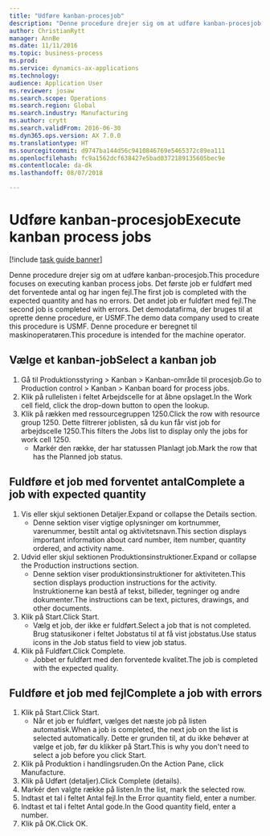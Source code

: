 ```yaml
--- 
title: "Udføre kanban-procesjob"
description: "Denne procedure drejer sig om at udføre kanban-procesjob."
author: ChristianRytt
manager: AnnBe
ms.date: 11/11/2016
ms.topic: business-process
ms.prod: 
ms.service: dynamics-ax-applications
ms.technology: 
audience: Application User
ms.reviewer: josaw
ms.search.scope: Operations
ms.search.region: Global
ms.search.industry: Manufacturing
ms.author: crytt
ms.search.validFrom: 2016-06-30
ms.dyn365.ops.version: AX 7.0.0
ms.translationtype: HT
ms.sourcegitcommit: d9747ba144d56c9410846769e5465372c89ea111
ms.openlocfilehash: fc9a1562dcf638427e5bad0372189135605bec9e
ms.contentlocale: da-dk
ms.lasthandoff: 08/07/2018

---
```

# <a name="execute-kanban-process-jobs"></a><span data-ttu-id="24776-103">Udføre kanban-procesjob</span><span class="sxs-lookup"><span data-stu-id="24776-103">Execute kanban process jobs</span></span>

[!include [task guide banner](../../includes/task-guide-banner.md)]

<span data-ttu-id="24776-104">Denne procedure drejer sig om at udføre kanban-procesjob.</span><span class="sxs-lookup"><span data-stu-id="24776-104">This procedure focuses on executing kanban process jobs.</span></span> <span data-ttu-id="24776-105">Det første job er fuldført med det forventede antal og har ingen fejl.</span><span class="sxs-lookup"><span data-stu-id="24776-105">The first job is completed with the expected quantity and has no errors.</span></span> <span data-ttu-id="24776-106">Det andet job er fuldført med fejl.</span><span class="sxs-lookup"><span data-stu-id="24776-106">The second job is completed with errors.</span></span> <span data-ttu-id="24776-107">Det demodatafirma, der bruges til at oprette denne procedure, er USMF.</span><span class="sxs-lookup"><span data-stu-id="24776-107">The demo data company used to create this procedure is USMF.</span></span> <span data-ttu-id="24776-108">Denne procedure er beregnet til maskinoperatøren.</span><span class="sxs-lookup"><span data-stu-id="24776-108">This procedure is intended for the machine operator.</span></span>


## <a name="select-a-kanban-job"></a><span data-ttu-id="24776-109">Vælge et kanban-job</span><span class="sxs-lookup"><span data-stu-id="24776-109">Select a kanban job</span></span>
1. <span data-ttu-id="24776-110">Gå til Produktionsstyring > Kanban > Kanban-område til procesjob.</span><span class="sxs-lookup"><span data-stu-id="24776-110">Go to Production control > Kanban > Kanban board for process jobs.</span></span>
2. <span data-ttu-id="24776-111">Klik på rullelisten i feltet Arbejdscelle for at åbne opslaget.</span><span class="sxs-lookup"><span data-stu-id="24776-111">In the Work cell field, click the drop-down button to open the lookup.</span></span>
3. <span data-ttu-id="24776-112">Klik på rækken med ressourcegruppen 1250.</span><span class="sxs-lookup"><span data-stu-id="24776-112">Click the row with resource group 1250.</span></span> <span data-ttu-id="24776-113">Dette filtrerer joblisten, så du kun får vist job for arbejdscelle 1250.</span><span class="sxs-lookup"><span data-stu-id="24776-113">This filters the Jobs list to display only the jobs for work cell 1250.</span></span>
    * <span data-ttu-id="24776-114">Markér den række, der har statussen Planlagt job.</span><span class="sxs-lookup"><span data-stu-id="24776-114">Mark the row that has the Planned job status.</span></span>  

## <a name="complete-a-job-with-expected-quantity"></a><span data-ttu-id="24776-115">Fuldføre et job med forventet antal</span><span class="sxs-lookup"><span data-stu-id="24776-115">Complete a job with expected quantity</span></span>
1. <span data-ttu-id="24776-116">Vis eller skjul sektionen Detaljer.</span><span class="sxs-lookup"><span data-stu-id="24776-116">Expand or collapse the Details section.</span></span>
    * <span data-ttu-id="24776-117">Denne sektion viser vigtige oplysninger om kortnummer, varenummer, bestilt antal og aktivitetsnavn.</span><span class="sxs-lookup"><span data-stu-id="24776-117">This section displays important information about card number, item number, quantity ordered, and activity name.</span></span>  
2. <span data-ttu-id="24776-118">Udvid eller skjul sektionen Produktionsinstruktioner.</span><span class="sxs-lookup"><span data-stu-id="24776-118">Expand or collapse the Production instructions section.</span></span>
    * <span data-ttu-id="24776-119">Denne sektion viser produktionsinstruktioner for aktiviteten.</span><span class="sxs-lookup"><span data-stu-id="24776-119">This section displays production instructions for the activity.</span></span> <span data-ttu-id="24776-120">Instruktionerne kan bestå af tekst, billeder, tegninger og andre dokumenter.</span><span class="sxs-lookup"><span data-stu-id="24776-120">The instructions can be text, pictures, drawings, and other documents.</span></span>  
3. <span data-ttu-id="24776-121">Klik på Start.</span><span class="sxs-lookup"><span data-stu-id="24776-121">Click Start.</span></span>
    * <span data-ttu-id="24776-122">Vælg et job, der ikke er fuldført.</span><span class="sxs-lookup"><span data-stu-id="24776-122">Select a job that is not completed.</span></span> <span data-ttu-id="24776-123">Brug statusikoner i feltet Jobstatus til at få vist jobstatus.</span><span class="sxs-lookup"><span data-stu-id="24776-123">Use status icons in the Job status field to view job status.</span></span>      
4. <span data-ttu-id="24776-124">Klik på Fuldført.</span><span class="sxs-lookup"><span data-stu-id="24776-124">Click Complete.</span></span>
    * <span data-ttu-id="24776-125">Jobbet er fuldført med den forventede kvalitet.</span><span class="sxs-lookup"><span data-stu-id="24776-125">The job is completed with the expected quality.</span></span>  

## <a name="complete-a-job-with-errors"></a><span data-ttu-id="24776-126">Fuldføre et job med fejl</span><span class="sxs-lookup"><span data-stu-id="24776-126">Complete a job with errors</span></span>
1. <span data-ttu-id="24776-127">Klik på Start.</span><span class="sxs-lookup"><span data-stu-id="24776-127">Click Start.</span></span>
    * <span data-ttu-id="24776-128">Når et job er fuldført, vælges det næste job på listen automatisk.</span><span class="sxs-lookup"><span data-stu-id="24776-128">When a job is completed, the next job on the list is selected automatically.</span></span> <span data-ttu-id="24776-129">Dette er grunden til, at du ikke behøver at vælge et job, før du klikker på Start.</span><span class="sxs-lookup"><span data-stu-id="24776-129">This is why you don't need to select a job before you click Start.</span></span>  
2. <span data-ttu-id="24776-130">Klik på Produktion i handlingsruden.</span><span class="sxs-lookup"><span data-stu-id="24776-130">On the Action Pane, click Manufacture.</span></span>
3. <span data-ttu-id="24776-131">Klik på Udført (detaljer).</span><span class="sxs-lookup"><span data-stu-id="24776-131">Click Complete (details).</span></span>
4. <span data-ttu-id="24776-132">Markér den valgte række på listen.</span><span class="sxs-lookup"><span data-stu-id="24776-132">In the list, mark the selected row.</span></span>
5. <span data-ttu-id="24776-133">Indtast et tal i feltet Antal fejl.</span><span class="sxs-lookup"><span data-stu-id="24776-133">In the Error quantity field, enter a number.</span></span>
6. <span data-ttu-id="24776-134">Indtast et tal i feltet Antal gode.</span><span class="sxs-lookup"><span data-stu-id="24776-134">In the Good quantity field, enter a number.</span></span>
7. <span data-ttu-id="24776-135">Klik på OK.</span><span class="sxs-lookup"><span data-stu-id="24776-135">Click OK.</span></span>


